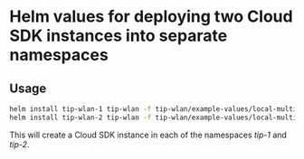 # Helm values for deploying two Cloud SDK instances into separate namespaces

## Usage

```bash
helm install tip-wlan-1 tip-wlan -f tip-wlan/example-values/local-multi-namespace/ns-tip-1.yaml
helm install tip-wlan-2 tip-wlan -f tip-wlan/example-values/local-multi-namespace/ns-tip-2.yaml
```

This will create a Cloud SDK instance in each of the namespaces _tip-1_ and _tip-2_.

